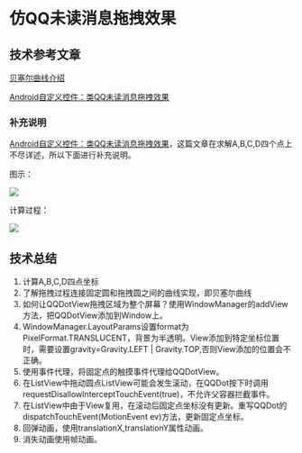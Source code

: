 ﻿# 仿QQ未读消息拖拽效果

## 技术参考文章

<a href="http://www.html-js.com/article/1628">贝塞尔曲线介绍</a>

<a href="http://blog.csdn.net/oqinyou/article/details/65444808?1490316718116">Android自定义控件：类QQ未读消息拖拽效果</a>

### 补充说明

<a href="http://blog.csdn.net/oqinyou/article/details/65444808?1490316718116">Android自定义控件：类QQ未读消息拖拽效果</a>，这篇文章在求解A,B,C,D四个点上不尽详述，所以下面进行补充说明。

图示：

![](https://www.github.com/wslaimin/blog/raw/master/pics/qqdot_caculate.png)

计算过程：

![](https://www.github.com/wslaimin/blog/raw/master/pics/qqdot_abcd.png)


## 技术总结

 1. 计算A,B,C,D四点坐标
 2. 了解拖拽过程连接固定圆和拖拽圆之间的曲线实现，即贝塞尔曲线
 3. 如何让QQDotView拖拽区域为整个屏幕？使用WindowManager的addView方法，把QQDotView添加到Window上。
 4. WindowManager.LayoutParams设置format为PixelFormat.TRANSLUCENT，背景为半透明。View添加到特定坐标位置时，需要设置gravity=Gravity.LEFT | Gravity.TOP,否则View添加的位置会不正确。
 4. 使用事件代理，将固定点的触摸事件代理给QQDotView。
 5. 在ListView中拖动圆点ListView可能会发生滚动，在QQDot按下时调用requestDisallowInterceptTouchEvent(true)，不允许父容器拦截事件。
 6. 在ListView中由于View复用，在滚动后固定点坐标没有更新。重写QQDot的dispatchTouchEvent(MotionEvent ev)方法，更新固定点坐标。
 7. 回弹动画，使用translationX,translationY属性动画。
 8. 消失动画使用帧动画。
  
 
